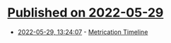 # [Published on 2022-05-29](index.md)

* [2022-05-29, 13:24:07](https://news.ycombinator.com/item?id=31548949) - [Metrication Timeline](https://ukma.org.uk/press/metrication-timeline/)
